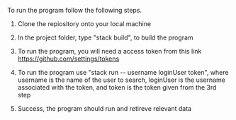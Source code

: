 To run the program follow the following steps.

1. Clone the repiository onto your local machine

2. In the project folder, type "stack build", to build the program

3. To run the program, you will need a access token from this link https://github.com/settings/tokens

4. To run the program use "stack run -- username loginUser token", where username is the name of the user to search, loginUser is the username associated with the token, and token is the token given from the 3rd step 

5. Success, the program should run and retireve relevant data